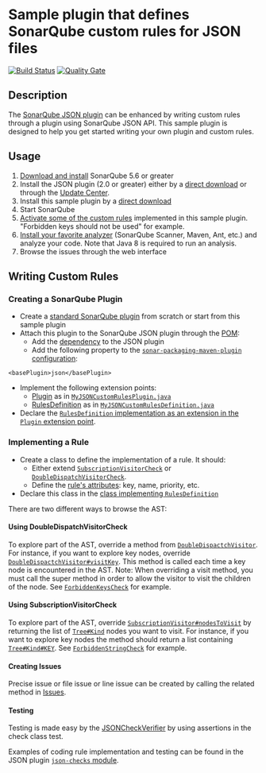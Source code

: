 Sample plugin that defines SonarQube custom rules for JSON files
====================

[![Build Status](https://api.travis-ci.org/racodond/sonar-json-custom-rules-plugin.svg?branch=master)](https://travis-ci.org/racodond/sonar-json-custom-rules-plugin)
[![Quality Gate](https://sonarqube.com/api/badges/gate?key=org.sonar.sonar-plugins:sonar-json-custom-rules-plugin)](https://nemo.sonarqube.org/overview?id=org.sonar.sonar-plugins%3Asonar-json-custom-rules-plugin)

## Description
The [SonarQube JSON plugin](https://github.com/racodond/sonar-json-plugin) can be enhanced by writing custom rules through a plugin using SonarQube JSON API.
This sample plugin is designed to help you get started writing your own plugin and custom rules.

## Usage
1. [Download and install](http://docs.sonarqube.org/display/SONAR/Setup+and+Upgrade) SonarQube 5.6 or greater
1. Install the JSON plugin (2.0 or greater) either by a [direct download](https://github.com/racodond/sonar-json-plugin/releases) or through the [Update Center](http://docs.sonarqube.org/display/SONAR/Update+Center).
1. Install this sample plugin by a [direct download](https://github.com/racodond/sonar-json-custom-rules-plugin/releases)
1. Start SonarQube
1. [Activate some of the custom rules](http://docs.sonarqube.org/display/SONAR/Configuring+Rules) implemented in this sample plugin. "Forbidden keys should not be used" for example.
1. [Install your favorite analyzer](http://docs.sonarqube.org/display/SONAR/Analyzing+Source+Code#AnalyzingSourceCode-RunningAnalysis) (SonarQube Scanner, Maven, Ant, etc.) and analyze your code. Note that Java 8 is required to run an analysis.
1. Browse the issues through the web interface 

## Writing Custom Rules

### Creating a SonarQube Plugin
* Create a [standard SonarQube plugin](http://docs.sonarqube.org/display/DEV/Build+Plugin) from scratch or start from this sample plugin
* Attach this plugin to the SonarQube JSON plugin through the [POM](https://github.com/racodond/sonar-json-custom-rules-plugin/blob/master/pom.xml):
  * Add the [dependency](https://github.com/racodond/sonar-json-custom-rules-plugin/blob/master/pom.xml#L71) to the JSON plugin
  * Add the following property to the [`sonar-packaging-maven-plugin` configuration](https://github.com/racodond/sonar-json-custom-rules-plugin/blob/master/pom.xml#L105):
 ```
 <basePlugin>json</basePlugin>
 ```
* Implement the following extension points:
  * [Plugin](http://javadocs.sonarsource.org/latest/apidocs/index.html?org/sonar/api/Plugin.html) as in [`MyJSONCustomRulesPlugin.java`](https://github.com/racodond/sonar-json-custom-rules-plugin/blob/master/src/main/java/org/sonar/json/MyJSONCustomRulesPlugin.java)
  * [RulesDefinition](http://javadocs.sonarsource.org/latest/apidocs/index.html?org/sonar/api/server/rule/RulesDefinition.html) as in [`MyJSONCustomRulesDefinition.java`](https://github.com/racodond/sonar-json-custom-rules-plugin/blob/master/src/main/java/org/sonar/json/MyJSONCustomRulesDefinition.java)
* Declare the [`RulesDefinition` implementation as an extension in the `Plugin` extension point](https://github.com/racodond/sonar-json-custom-rules-plugin/blob/master/src/main/java/org/sonar/json/MyJSONCustomRulesPlugin.java#L34).

### Implementing a Rule
* Create a class to define the implementation of a rule. It should:
  * Either extend [`SubscriptionVisitorCheck`](https://github.com/racodond/sonar-json-plugin/blob/master/json-frontend/src/main/java/org/sonar/plugins/json/api/visitors/SubscriptionVisitorCheck.java) or [`DoubleDispatchVisitorCheck`](https://github.com/racodond/sonar-json-plugin/blob/master/json-frontend/src/main/java/org/sonar/plugins/json/api/visitors/DoubleDispatchVisitorCheck.java).
  * Define the [rule's attributes](https://github.com/racodond/sonar-json-custom-rules-plugin/blob/master/src/main/java/org/sonar/json/checks/ForbiddenKeysCheck.java#L32): key, name, priority, etc.
* Declare this class in the [class implementing `RulesDefinition`](https://github.com/racodond/sonar-json-custom-rules-plugin/blob/master/src/main/java/org/sonar/json/MyJSONCustomRulesDefinition.java#L51)

There are two different ways to browse the AST:

#### Using DoubleDispatchVisitorCheck
To explore part of the AST, override a method from [`DoubleDispactchVisitor`](https://github.com/racodond/sonar-json-plugin/blob/master/json-frontend/src/main/java/org/sonar/plugins/json/api/visitors/DoubleDispatchVisitor.java).
For instance, if you want to explore key nodes, override [`DoubleDispactchVisitor#visitKey`](https://github.com/racodond/sonar-json-plugin/blob/master/json-frontend/src/main/java/org/sonar/plugins/json/api/visitors/DoubleDispatchVisitor.java#L78). This method is called each time a key node is encountered in the AST.
Note: When overriding a visit method, you must call the super method in order to allow the visitor to visit the children of the node.
See [`ForbiddenKeysCheck`](https://github.com/racodond/sonar-json-custom-rules-plugin/blob/master/src/main/java/org/sonar/json/checks/ForbiddenKeysCheck.java) for example.


#### Using SubscriptionVisitorCheck
To explore part of the AST, override [`SubscriptionVisitor#nodesToVisit`](https://github.com/racodond/sonar-json-plugin/blob/master/json-frontend/src/main/java/org/sonar/plugins/json/api/visitors/SubscriptionVisitor.java#L36) by returning the list of [`Tree#Kind`](https://github.com/racodond/sonar-json-plugin/blob/master/json-frontend/src/main/java/org/sonar/plugins/json/api/tree/Tree.java#L31) nodes you want to visit.
For instance, if you want to explore key nodes the method should return a list containing [`Tree#Kind#KEY`](https://github.com/racodond/sonar-json-plugin/blob/master/json-frontend/src/main/java/org/sonar/plugins/json/api/tree/Tree.java#L38).
See [`ForbiddenStringCheck`](https://github.com/racodond/sonar-json-custom-rules-plugin/blob/master/src/main/java/org/sonar/json/checks/ForbiddenStringCheck.java) for example.

#### Creating Issues
Precise issue or file issue or line issue can be created by calling the related method in [Issues](https://github.com/racodond/sonar-json-plugin/blob/master/json-frontend/src/main/java/org/sonar/json/visitors/Issues.java).

#### Testing
Testing is made easy by the [JSONCheckVerifier](https://github.com/racodond/sonar-json-plugin/blob/master/json-checks-testkit/src/main/java/org/sonar/json/checks/verifier/JSONCheckVerifier.java) by using assertions in the check class test.

Examples of coding rule implementation and testing can be found in the JSON plugin [`json-checks` module](https://github.com/racodond/sonar-json-plugin/tree/master/json-checks/src/main/java/org/sonar/json/checks).